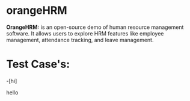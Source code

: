 # orangeHRM
**OrangeHRM:**
is an open-source demo of human resource management software. It allows users to explore HRM features like employee management, attendance tracking, and leave management.

# Test Case's:
-[hi]

hello

